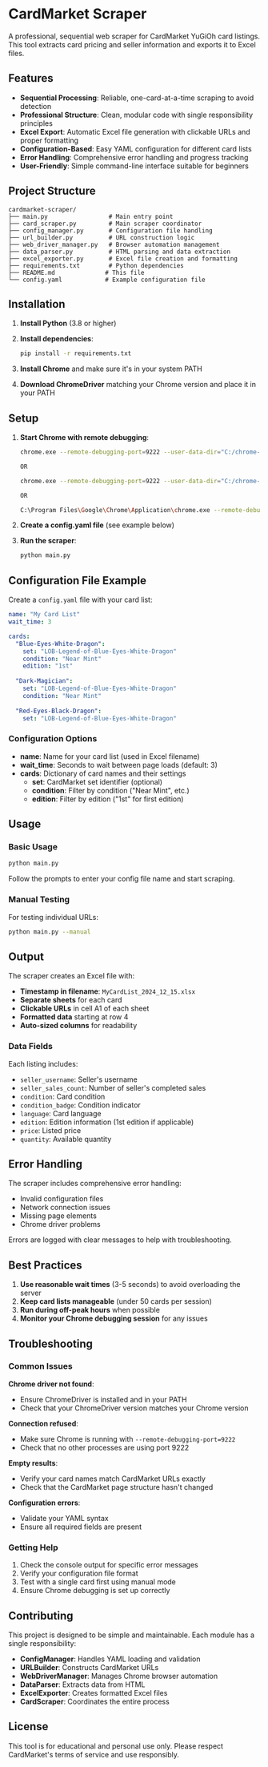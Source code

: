 # CardMarket Scraper

A professional, sequential web scraper for CardMarket YuGiOh card listings. This tool extracts card pricing and seller information and exports it to Excel files.

## Features

- **Sequential Processing**: Reliable, one-card-at-a-time scraping to avoid detection
- **Professional Structure**: Clean, modular code with single responsibility principles
- **Excel Export**: Automatic Excel file generation with clickable URLs and proper formatting
- **Configuration-Based**: Easy YAML configuration for different card lists
- **Error Handling**: Comprehensive error handling and progress tracking
- **User-Friendly**: Simple command-line interface suitable for beginners

## Project Structure

```
cardmarket-scraper/
├── main.py                 # Main entry point
├── card_scraper.py         # Main scraper coordinator
├── config_manager.py       # Configuration file handling
├── url_builder.py          # URL construction logic
├── web_driver_manager.py   # Browser automation management
├── data_parser.py          # HTML parsing and data extraction
├── excel_exporter.py       # Excel file creation and formatting
├── requirements.txt        # Python dependencies
├── README.md              # This file
└── config.yaml            # Example configuration file
```

## Installation

1. **Install Python** (3.8 or higher)

2. **Install dependencies**:
   ```bash
   pip install -r requirements.txt
   ```

3. **Install Chrome** and make sure it's in your system PATH

4. **Download ChromeDriver** matching your Chrome version and place it in your PATH

## Setup

1. **Start Chrome with remote debugging**:
   ```bash
   chrome.exe --remote-debugging-port=9222 --user-data-dir="C:/chrome-debug"
   
   OR
   
   chrome.exe --remote-debugging-port=9222 --user-data-dir="C:/chrome-dev"
   
   OR
   
   C:\Program Files\Google\Chrome\Application\chrome.exe --remote-debugging-port=9222 --user-data-dir="C:/chrome-dev"
   ```

2. **Create a config.yaml file** (see example below)

3. **Run the scraper**:
   ```bash
   python main.py
   ```

## Configuration File Example

Create a `config.yaml` file with your card list:

```yaml
name: "My Card List"
wait_time: 3

cards:
  "Blue-Eyes-White-Dragon":
    set: "LOB-Legend-of-Blue-Eyes-White-Dragon"
    condition: "Near Mint"
    edition: "1st"
  
  "Dark-Magician":
    set: "LOB-Legend-of-Blue-Eyes-White-Dragon"
    condition: "Near Mint"
  
  "Red-Eyes-Black-Dragon":
    set: "LOB-Legend-of-Blue-Eyes-White-Dragon"
```

### Configuration Options

- **name**: Name for your card list (used in Excel filename)
- **wait_time**: Seconds to wait between page loads (default: 3)
- **cards**: Dictionary of card names and their settings
  - **set**: CardMarket set identifier (optional)
  - **condition**: Filter by condition ("Near Mint", etc.)
  - **edition**: Filter by edition ("1st" for first edition)

## Usage

### Basic Usage

```bash
python main.py
```

Follow the prompts to enter your config file name and start scraping.

### Manual Testing

For testing individual URLs:

```bash
python main.py --manual
```

## Output

The scraper creates an Excel file with:
- **Timestamp in filename**: `MyCardList_2024_12_15.xlsx`
- **Separate sheets** for each card
- **Clickable URLs** in cell A1 of each sheet
- **Formatted data** starting at row 4
- **Auto-sized columns** for readability

### Data Fields

Each listing includes:
- `seller_username`: Seller's username
- `seller_sales_count`: Number of seller's completed sales
- `condition`: Card condition
- `condition_badge`: Condition indicator
- `language`: Card language
- `edition`: Edition information (1st edition if applicable)
- `price`: Listed price
- `quantity`: Available quantity

## Error Handling

The scraper includes comprehensive error handling:
- Invalid configuration files
- Network connection issues
- Missing page elements
- Chrome driver problems

Errors are logged with clear messages to help with troubleshooting.

## Best Practices

1. **Use reasonable wait times** (3-5 seconds) to avoid overloading the server
2. **Keep card lists manageable** (under 50 cards per session)
3. **Run during off-peak hours** when possible
4. **Monitor your Chrome debugging session** for any issues

## Troubleshooting

### Common Issues

**Chrome driver not found**:
- Ensure ChromeDriver is installed and in your PATH
- Check that your ChromeDriver version matches your Chrome version

**Connection refused**:
- Make sure Chrome is running with `--remote-debugging-port=9222`
- Check that no other processes are using port 9222

**Empty results**:
- Verify your card names match CardMarket URLs exactly
- Check that the CardMarket page structure hasn't changed

**Configuration errors**:
- Validate your YAML syntax
- Ensure all required fields are present

### Getting Help

1. Check the console output for specific error messages
2. Verify your configuration file format
3. Test with a single card first using manual mode
4. Ensure Chrome debugging is set up correctly

## Contributing

This project is designed to be simple and maintainable. Each module has a single responsibility:

- **ConfigManager**: Handles YAML loading and validation
- **URLBuilder**: Constructs CardMarket URLs
- **WebDriverManager**: Manages Chrome browser automation
- **DataParser**: Extracts data from HTML
- **ExcelExporter**: Creates formatted Excel files
- **CardScraper**: Coordinates the entire process

## License

This tool is for educational and personal use only. Please respect CardMarket's terms of service and use responsibly.
